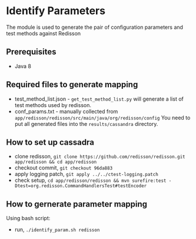 # Identify Parameters
The module is used to generate the pair of configuration parameters and test methods against Redisson

## Prerequisites
- Java 8

## Required files to generate mapping
- test_method_list.json - `get_test_method_list.py` will generate a list of test methods used by redisson.
- conf_params.txt - manually collected from `app/redisson/redisson/src/main/java/org/redisson/config`
You need to put all generated files into the `results/cassandra` directory.

## How to set up cassadra
- clone redisson, `git clone https://github.com/redisson/redisson.git app/redisson && cd app/redisson`
- checkout commit, `git checkout 96da883`
- apply logging patch, `git apply ../../ctest-logging.patch`
- check setup, `cd app/redisson/redisson && mvn surefire:test -Dtest=org.redisson.CommandHandlersTest#testEncoder`

## How to gernerate parameter mapping
Using bash script:
- run, `./identify_param.sh redisson`

